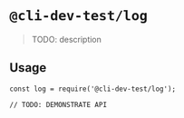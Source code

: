 # `@cli-dev-test/log`

> TODO: description

## Usage

```
const log = require('@cli-dev-test/log');

// TODO: DEMONSTRATE API
```
